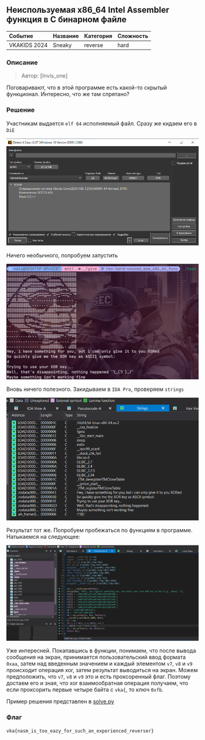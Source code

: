 ## Неиспользуемая x86_64 Intel Assembler функция в C бинарном файле

| Событие | Название | Категория | Сложность |
| :------ | ---- | ---- | ---- |
| VKAKIDS 2024 | Sneaky | reverse | hard |

  
### Описание


> Автор: [Invis_one]
>
Поговаривают, что в этой программе есть какой-то скрытый функционал. Интересно, что же там спрятано?


### Решение

Участникам выдается `elf 64` исполняемый файл. Сразу же кидаем его в `DiE`

![](./1.png)

Ничего необычного, попробуем запустить

![](./2.png)

Вновь ничего полезного. Закидываем в `IDA Pro`, проверяем `strings`

![](./3.png)

Результат тот же. Попробуем пробежаться по функциям в программе. Натыкаемся на следующее:

![](./4.png)

Уже интересней. Покапавшись в функции, понимаем, что после вывода сообщения на экран, принимается пользовательский ввод формата `0xaa`, затем над введенным значением и каждый элементом `v7`, `v8` и `v9` происходит операция xor, затем результат выводиться на экран. Можем предположить, что `v7`, `v8` и `v9` это и есть проксоренный флаг. Поэтому достаем его и зная, что xor взаимообратная операция получаем, что если проксорить первые четыре байта с `vka{`, то ключ `0xfb`. 

Пример решения представлен в [solve.py](solve.py)

### Флаг

```
vka{nasm_is_too_eazy_for_such_an_experienced_reverser}
```
